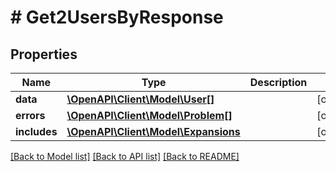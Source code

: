 # # Get2UsersByResponse

## Properties

Name | Type | Description | Notes
------------ | ------------- | ------------- | -------------
**data** | [**\OpenAPI\Client\Model\User[]**](User.md) |  | [optional]
**errors** | [**\OpenAPI\Client\Model\Problem[]**](Problem.md) |  | [optional]
**includes** | [**\OpenAPI\Client\Model\Expansions**](Expansions.md) |  | [optional]

[[Back to Model list]](../../README.md#models) [[Back to API list]](../../README.md#endpoints) [[Back to README]](../../README.md)
